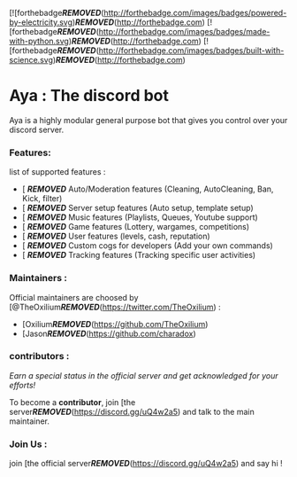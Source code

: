 [![forthebadge***REMOVED***(http://forthebadge.com/images/badges/powered-by-electricity.svg)***REMOVED***(http://forthebadge.com)
[![forthebadge***REMOVED***(http://forthebadge.com/images/badges/made-with-python.svg)***REMOVED***(http://forthebadge.com)
[![forthebadge***REMOVED***(http://forthebadge.com/images/badges/built-with-science.svg)***REMOVED***(http://forthebadge.com)

# Aya : The discord bot
Aya is a highly modular general purpose bot that gives you control over your discord server.

### Features: 
list of supported features : 
- [ ***REMOVED*** Auto/Moderation features (Cleaning, AutoCleaning, Ban, Kick, filter)
- [ ***REMOVED*** Server setup features (Auto setup, template setup)
- [ ***REMOVED*** Music features (Playlists, Queues, Youtube support)
- [ ***REMOVED*** Game features (Lottery, wargames, competitions)
- [ ***REMOVED*** User features (levels, cash, reputation)
- [ ***REMOVED*** Custom cogs for developers (Add your own commands)
- [ ***REMOVED*** Tracking features (Tracking specific user activities)

### Maintainers : 
Official maintainers are choosed by [@TheOxilium***REMOVED***(https://twitter.com/TheOxilium) : 
- [Oxilium***REMOVED***(https://github.com/TheOxilium)
- [Jason***REMOVED***(https://github.com/charadox) 

### contributors : 
*Earn a special status in the official server and get acknowledged for your efforts!*

To become a **contributor**, join [the server***REMOVED***(https://discord.gg/uQ4w2a5) and talk to the main maintainer.

### Join Us :
join [the official server***REMOVED***(https://discord.gg/uQ4w2a5) and say hi !